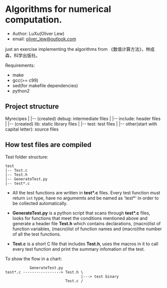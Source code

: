 # Algorithms for numerical computation.

* Author: LuXu(Oliver Lew)
* email: oliver_lew@outlook.com

just an exercise implementing the algorithms from 《数值计算方法》，林成森，科学出版社。

Requirements:

* make
* gcc(>= c99)
* sed(for makefile dependencies)
* python2

## Project structure

Myrecipes
|
|-- (created) debug: intermediate files
|
|-- include: header files
|
|-- (created) lib: static library files
|
|-- test: test files
|
|-- other(start with capital letter): source files

## How test files are compiled

Test folder structure:

    test
    |-- Test.c
    |-- Test.h
    |-- GenerateTest.py
    |-- test*.c

- All the test functions are written in **test\*.c** files. Every test function 
must return `int` type, have no argumemts and be named as 'test*' in order to be
collected automatically.

- **GenerateTest.py** is a python script that scans through **test\*.c** files, 
looks for functions that meet the conditions mentioned above and generate a 
header file **Test.h** which contains declarations, (macro)list of function 
variables, (macro)list of function names and (macro)the number of all the test 
functions.

- **Test.c** is a short C file that includes **Test.h**, uses the macros in it 
to call every test function and print the summary infomation of the test.

To show the flow in a chart:

               GenerateTest.py
    test*.c -----------------> Test.h \
                                      |---> test binary
                               Test.c /
